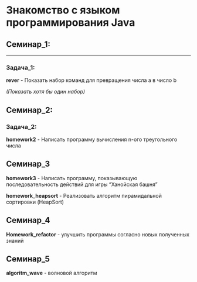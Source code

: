 # Знакомство с языком программирования Java

## Семинар_1:
__________________________________
### Задача_1:
**rever** - Показать набор команд для превращения числа а в число b 

*(Показать хотя бы один набор)*

## Семинар_2:

### Задача_2:
**homework2** -  Написать программу вычисления n-ого треугольного числа

## Семинар_3

**homework3**  - Написать программу, показывающую последовательность действий для игры “Ханойская башня”

**homework_heapsort** - 
Реализовать алгоритм пирамидальной сортировки (HeapSort)

## Семинар_4

**Homework_refactor** - улучшить программы согласно новых полученных знаний

## Семинар_5

**algoritm_wave** - волновой алгоритм

